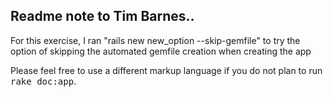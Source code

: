 ## Readme note to Tim Barnes..

For this exercise, I ran "rails new new_option --skip-gemfile" to try the option of skipping the automated gemfile creation when creating the app

Please feel free to use a different markup language if you do not plan to run
<tt>rake doc:app</tt>.
